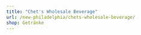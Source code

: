 ```yaml
---
title: "Chet's Wholesale Beverage"
url: /new-philadelphia/chets-wholesale-beverage/
shop: Getränke
---
```

